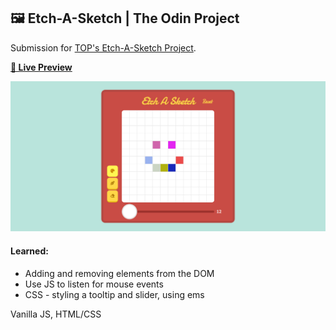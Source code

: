 ## 🖼️ Etch-A-Sketch | The Odin Project

Submission for [TOP's Etch-A-Sketch Project](https://www.theodinproject.com/lessons/foundations-etch-a-sketch).

**[🔗 Live Preview](https://1ynelle.github.io/etch-a-sketch/)**

<img src="/img/etch-a-sketch_top.png" alt="Etch-A-Sketch Site Image Preview" width="600">

#### Learned:

- Adding and removing elements from the DOM
- Use JS to listen for mouse events
- CSS - styling a tooltip and slider, using ems

Vanilla JS, HTML/CSS
